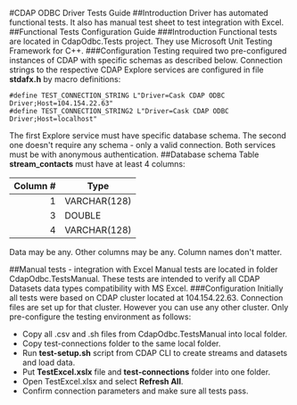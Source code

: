 #CDAP ODBC Driver Tests Guide
##Introduction
Driver has automated functional tests. It also has manual test sheet to test integration with Excel.
##Functional Tests Configuration Guide
###Introduction
Functional tests are located in CdapOdbc.Tests project. They use Microsoft Unit Testing Framework for C++.
###Configuration
Testing required two pre-configured instances of CDAP with specific schemas as described below. 
Connection strings to the respective CDAP Explore services are configured in file **stdafx.h** by macro definitions:
```
#define TEST_CONNECTION_STRING L"Driver=Cask CDAP ODBC Driver;Host=104.154.22.63"
#define TEST_CONNECTION_STRING2 L"Driver=Cask CDAP ODBC Driver;Host=localhost"
```
The first Explore service must have specific database schema. The second one doesn't require any schema - only a valid connection. Both services must be with anonymous authentication.
##Database schema
Table **stream_contacts** must have at least 4 columns:

| Column # | Type         |
|---------:|--------------|
| 1        | VARCHAR(128) |
| 3        | DOUBLE       |
| 4        | VARCHAR(128) |

Data may be any. Other columns may be any. Column names don't matter.

##Manual tests - integration with Excel
Manual tests are located in folder CdapOdbc.TestsManual. These tests are intended to verify all CDAP Datasets data types compatibility with MS Excel.
###Configuration
Initially all tests were based on CDAP cluster located at 104.154.22.63. Connection files are set up for that cluster. However you can use any other cluster. Only pre-configure the testing environment as follows:
 - Copy all .csv and .sh files from CdapOdbc.TestsManual into local folder.
 - Copy test-connections folder to the same local folder.
 - Run **test-setup.sh** script from CDAP CLI to create streams and datasets and load data.
 - Put **TestExcel.xslx** file and **test-connections** folder into one folder.
 - Open TestExcel.xlsx and select **Refresh All**.
 - Confirm connection parameters and make sure all tests pass. 
